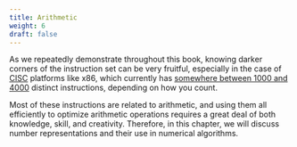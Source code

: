 ```yaml
---
title: Arithmetic
weight: 6
draft: false
---
```


As we repeatedly demonstrate throughout this book, knowing darker corners of the instruction set can be very fruitful, especially in the case of [CISC](/hpc/architecture/isa) platforms like x86, which currently has [somewhere between 1000 and 4000](https://stefanheule.com/blog/how-many-x86-64-instructions-are-there-anyway/) distinct instructions, depending on how you count.

Most of these instructions are related to arithmetic, and using them all efficiently to optimize arithmetic operations requires a great deal of both knowledge, skill, and creativity. Therefore, in this chapter, we will discuss number representations and their use in numerical algorithms.

<!--

Knowing darker corners of the instruction set can be very fruitful, especially in the case of [CISC](/hpc/architecture/isa) platforms like x86, which currently has [somewhere between 1000 and 4000](https://stefanheule.com/blog/how-many-x86-64-instructions-are-there-anyway/) distinct instructions, depending on how you count.

In this chapter, we will discuss number representations and their use in numerical algorithms, as well as some core mathematical concepts in algebra and number theory that are often overlooked in computer science curricula.

-->
